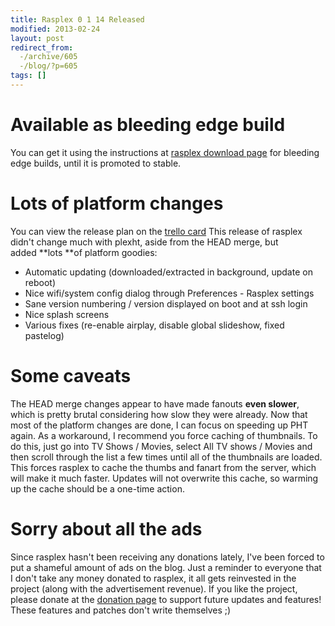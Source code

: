 ```yaml
---
title: Rasplex 0 1 14 Released
modified: 2013-02-24
layout: post
redirect_from:
  -/archive/605
  -/blog/?p=605
tags: []
---
```



Available as bleeding edge build
================================

You can get it using the instructions at [rasplex download page](http://blog.srvthe.net/get-rasplex "Get rasplex") for bleeding edge builds, until it is promoted to stable.

Lots of platform changes
========================

You can view the release plan on the [trello card](https://trello.com/c/yX9P2ubL "trello card") This release of rasplex didn't change much with plexht, aside from the HEAD merge, but added **lots **of platform goodies:

-   Automatic updating (downloaded/extracted in background, update on reboot)
-   Nice wifi/system config dialog through Preferences - Rasplex settings
-   Sane version numbering / version displayed on boot and at ssh login
-   Nice splash screens
-   Various fixes (re-enable airplay, disable global slideshow, fixed pastelog)

Some caveats
============

The HEAD merge changes appear to have made fanouts **even slower**, which is pretty brutal considering how slow they were already. Now that most of the platform changes are done, I can focus on speeding up PHT again. As a workaround, I recommend you force caching of thumbnails. To do this, just go into TV Shows / Movies, select All TV shows / Movies and then scroll through the list a few times until all of the thumbnails are loaded. This forces rasplex to cache the thumbs and fanart from the server, which will make it much faster. Updates will not overwrite this cache, so warming up the cache should be a one-time action.

Sorry about all the ads
=======================

Since rasplex hasn't been receiving any donations lately, I've been forced to put a shameful amount of ads on the blog. Just a reminder to everyone that I don't take any money donated to rasplex, it all gets reinvested in the project (along with the advertisement revenue). If you like the project, please donate at the [donation page](http://srvthe.net "donation") to support future updates and features! These features and patches don't write themselves ;)
